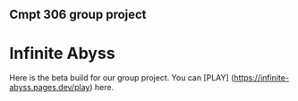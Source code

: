 ## Cmpt 306 group project
# Infinite Abyss
Here is the beta build for our group project. You can [PLAY] (https://infinite-abyss.pages.dev/play) here.
